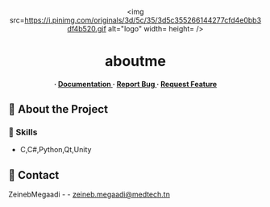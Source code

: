 <div align='center'>

<img src=https://i.pinimg.com/originals/3d/5c/35/3d5c355266144277cfd4e0bb3df4b520.gif alt="logo" width= height= />

<h1>aboutme</h1>
<h4> <span> · </span> <a href="https://github.com/ZeinebMegaadi/ZeinebMegaadi/blob/master/README.md"> Documentation </a> <span> · </span> <a href="https://github.com/ZeinebMegaadi/ZeinebMegaadi/issues"> Report Bug </a> <span> · </span> <a href="https://github.com/ZeinebMegaadi/ZeinebMegaadi/issues"> Request Feature </a> </h4>


</div>




## :star2: About the Project

### :dart: Skills
- C,C#,Python,Qt,Unity





## :handshake: Contact

ZeinebMegaadi - - zeineb.megaadi@medtech.tn

